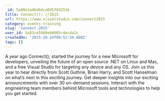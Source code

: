 ```yaml
---
_id: 5a88e1adbd6dca0d5f0d253e
title: Connect(); //2015
url: https://www.visualstudio.com/connect2015
category: events-training
slug: 'connect-2015'
user_id: 5a83ce59d6eb0005c4ecda2c
createdOn: '2015-10-24T09:52:59.000Z'
tags: []
---
```


A year ago Connect(); started the journey for a new Microsoft for developers, unveiling the future of an open source .NET on Linux and Mac, and a free Visual Studio for targeting any device and any OS. Join us this year to hear directly from Scott Guthrie, Brian Harry, and Scott Hanselman on what’s next in this exciting journey. Get deeper insights into our exciting announcements with over 30 on-demand sessions. Interact with the engineering team members behind Microsoft tools and technologies to help you get started.
